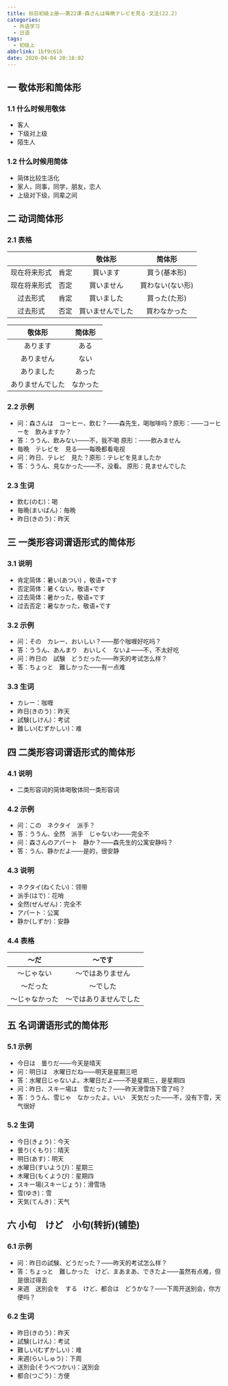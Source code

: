 ```yaml
---
title: 标日初级上册——第22课-森さんは毎晩テレビを見る-文法(22.2)
categories:
  - 外语学习
  - 日语
tags:
  - 初级上
abbrlink: 1bf9c616
date: 2020-04-04 20:18:02
---
```

## 一 敬体形和简体形

### 1.1  什么时候用敬体

* 客人
* 下级对上级
* 陌生人

<!--more-->

### 1.2 什么时候用简体

* 简体比较生活化
* 家人，同事，同学，朋友，恋人
* 上级对下级，同辈之间

## 二 动词简体形
### 2.1 表格
|              |      |      敬体形      |      简体形      |
| :----------: | :--: | :--------------: | :--------------: |
| 现在将来形式 | 肯定 |     買います     |   買う(基本形)   |
| 现在将来形式 | 否定 |    買いません    | 買わない(ない形) |
|   过去形式   | 肯定 |    買いました    |   買った(た形)   |
|   过去形式   | 否定 | 買いませんでした |   買わなかった   |

|      敬体形      |  简体形  |
| :--------------: | :------: |
|     あります     |   ある   |
|    ありません    |   ない   |
|    ありました    |  あった  |
| ありませんでした | なかった |

### 2.2 示例

* 问：森さんは　コーヒー、飲む？——森先生，喝咖啡吗？原形：——コーヒーを　飲みますか？
* 答：ううん、飲みない——不，我不喝   原形：——飲みません
* 毎晩　テレビを　見る——每晚都看电视
* 问：昨日、テレビ　見た？原形：テレビを見ましたか
* 答：ううん、見なかった——不，没看。 原形：見ませんでした

### 2.3 生词

* 飲む(のむ)：喝
* 毎晩(まいばん)：毎晩
* 昨日(きのう)：昨天

## 三 一类形容词谓语形式的简体形

### 3.1 说明

* 肯定简体：暑い(あつい) ，敬语+です
* 否定简体：暑くない，敬语+です
* 过去简体：暑かった，敬语+です
* 过去否定：暑なかった，敬语+です

### 3.2 示例

* 问：その　カレー、おいしい？——那个咖喱好吃吗？
* 答：ううん、あんまり　おいしく　ないよ——不，不太好吃
* 问：昨日の　試験　どうだった——昨天的考试怎么样？
* 答：ちょっと　難しかった——有一点难 

### 3.3 生词

* カレー：咖喱
* 昨日(きのう)：昨天
* 試験(しけん)：考试
* 難しい(むずかしい)：难

## 四 二类形容词谓语形式的简体形

### 4.1 说明

* 二类形容词的简体喝敬体同一类形容词

### 4.2 示例

* 问：この　ネクタイ　派手？
* 答：ううん、全然　派手　じゃないわ——完全不
* 问：森さんのアパート　静か？——森先生的公寓安静吗？
* 答：うん、静かだよ——是的，很安静

### 4.3 说明

* ネクタイ(ねくたい)：领带
* 派手(はで)：花哨
* 全然(ぜんぜん)：完全不
* アパート：公寓
* 静か(しずか)：安静

### 4.4 表格

|      〜だ      |         〜です         |
| :------------: | :--------------------: |
|   〜じゃない   |    〜ではありません    |
|    〜だった    |        〜でした        |
| 〜じゃなかった | 〜ではありませんでした |

## 五 名词谓语形式的简体形

### 5.1 示例

* 今日は　曇りだ——今天是晴天
* 问：明日は　水曜日だね——明天是星期三吧
* 答：水曜日じゃないよ。木曜日だよ——不是星期三，是星期四
* 问：昨日、スキー場は　雪だった？——昨天滑雪场下雪了吗？
* 答：ううん、雪じゃ　なかったよ。いい　天気だった——不，没有下雪，天气很好

### 5.2 生词

* 今日(きょう)：今天
* 曇り(くもり)：晴天
* 明日(あす)：明天
* 水曜日(すいようび)：星期三
* 木曜日(もくようび)：星期四
* スキー場(スキーじょう)：滑雪场
* 雪(ゆき)：雪
* 天気(てんき)：天气

## 六 小句　けど　小句(转折)(铺垫)

### 6.1 示例

* 问：昨日の試験、どうだった？——昨天的考试怎么样？
* 答：ちょっと　難しかった　けど、まあまあ、できたよ——虽然有点难，但是很过得去
* 来週　送別会を　する　けど、都合は　どうかな？——下周开送别会，你方便吗？

### 6.2 生词

* 昨日(きのう)：昨天
* 試験(しけん)：考试
* 難しい(むずかしい)：难
* 来週(らいしゅう)：下周
* 送別会(そうべつかい)：送別会
* 都合(つごう)：方便
